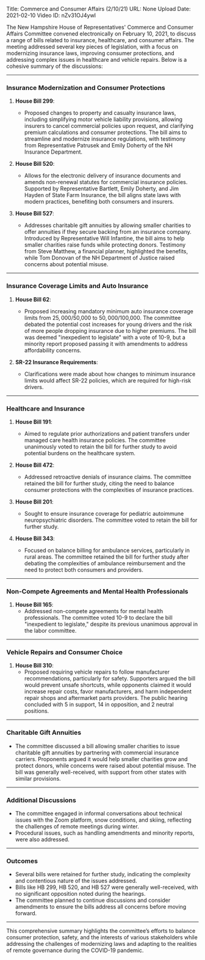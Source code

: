 Title: Commerce and Consumer Affairs (2/10/21)
URL: None
Upload Date: 2021-02-10
Video ID: nZv31OJ4ywI

The New Hampshire House of Representatives' Commerce and Consumer Affairs Committee convened electronically on February 10, 2021, to discuss a range of bills related to insurance, healthcare, and consumer affairs. The meeting addressed several key pieces of legislation, with a focus on modernizing insurance laws, improving consumer protections, and addressing complex issues in healthcare and vehicle repairs. Below is a cohesive summary of the discussions:

---

### **Insurance Modernization and Consumer Protections**
1. **House Bill 299**:
   - Proposed changes to property and casualty insurance laws, including simplifying motor vehicle liability provisions, allowing insurers to cancel commercial policies upon request, and clarifying premium calculations and consumer protections. The bill aims to streamline and modernize insurance regulations, with testimony from Representative Patrusek and Emily Doherty of the NH Insurance Department.

2. **House Bill 520**:
   - Allows for the electronic delivery of insurance documents and amends non-renewal statutes for commercial insurance policies. Supported by Representative Bartlett, Emily Doherty, and Jim Hayden of State Farm Insurance, the bill aligns state laws with modern practices, benefiting both consumers and insurers.

3. **House Bill 527**:
   - Addresses charitable gift annuities by allowing smaller charities to offer annuities if they secure backing from an insurance company. Introduced by Representative Will Infantine, the bill aims to help smaller charities raise funds while protecting donors. Testimony from Steve Matthew, a financial planner, highlighted the benefits, while Tom Donovan of the NH Department of Justice raised concerns about potential misuse.

---

### **Insurance Coverage Limits and Auto Insurance**
1. **House Bill 62**:
   - Proposed increasing mandatory minimum auto insurance coverage limits from $25,000/$50,000 to $50,000/$100,000. The committee debated the potential cost increases for young drivers and the risk of more people dropping insurance due to higher premiums. The bill was deemed "inexpedient to legislate" with a vote of 10-9, but a minority report proposed passing it with amendments to address affordability concerns.

2. **SR-22 Insurance Requirements**:
   - Clarifications were made about how changes to minimum insurance limits would affect SR-22 policies, which are required for high-risk drivers.

---

### **Healthcare and Insurance**
1. **House Bill 191**:
   - Aimed to regulate prior authorizations and patient transfers under managed care health insurance policies. The committee unanimously voted to retain the bill for further study to avoid potential burdens on the healthcare system.

2. **House Bill 472**:
   - Addressed retroactive denials of insurance claims. The committee retained the bill for further study, citing the need to balance consumer protections with the complexities of insurance practices.

3. **House Bill 201**:
   - Sought to ensure insurance coverage for pediatric autoimmune neuropsychiatric disorders. The committee voted to retain the bill for further study.

4. **House Bill 343**:
   - Focused on balance billing for ambulance services, particularly in rural areas. The committee retained the bill for further study after debating the complexities of ambulance reimbursement and the need to protect both consumers and providers.

---

### **Non-Compete Agreements and Mental Health Professionals**
1. **House Bill 165**:
   - Addressed non-compete agreements for mental health professionals. The committee voted 10-9 to declare the bill "inexpedient to legislate," despite its previous unanimous approval in the labor committee.

---

### **Vehicle Repairs and Consumer Choice**
1. **House Bill 310**:
   - Proposed requiring vehicle repairs to follow manufacturer recommendations, particularly for safety. Supporters argued the bill would prevent unsafe shortcuts, while opponents claimed it would increase repair costs, favor manufacturers, and harm independent repair shops and aftermarket parts providers. The public hearing concluded with 5 in support, 14 in opposition, and 2 neutral positions.

---

### **Charitable Gift Annuities**
- The committee discussed a bill allowing smaller charities to issue charitable gift annuities by partnering with commercial insurance carriers. Proponents argued it would help smaller charities grow and protect donors, while concerns were raised about potential misuse. The bill was generally well-received, with support from other states with similar provisions.

---

### **Additional Discussions**
- The committee engaged in informal conversations about technical issues with the Zoom platform, snow conditions, and skiing, reflecting the challenges of remote meetings during winter.
- Procedural issues, such as handling amendments and minority reports, were also addressed.

---

### **Outcomes**
- Several bills were retained for further study, indicating the complexity and contentious nature of the issues addressed.
- Bills like HB 299, HB 520, and HB 527 were generally well-received, with no significant opposition noted during the hearings.
- The committee planned to continue discussions and consider amendments to ensure the bills address all concerns before moving forward.

---

This comprehensive summary highlights the committee’s efforts to balance consumer protection, safety, and the interests of various stakeholders while addressing the challenges of modernizing laws and adapting to the realities of remote governance during the COVID-19 pandemic.